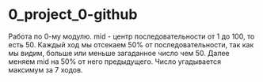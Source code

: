 # 0_project_0-github
Работа по 0-му модулю.
mid - центр последовательности от 1 до 100, то есть 50.
Каждый ход мы отсекаем 50% от последовательности, так как мы видим, больше или меньше загаданное число чем 50. Далее меняем mid на 50% от него предыдущего. Число угадывается максимум за 7 ходов.
